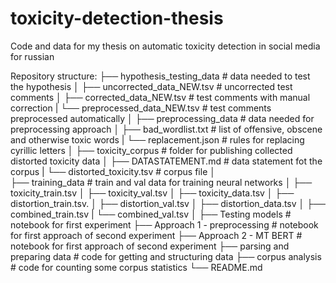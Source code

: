 # toxicity-detection-thesis
Code and data for my thesis on automatic toxicity detection in social media for russian

Repository structure:
├── hypothesis_testing_data  # data needed to test the hypothesis
│   ├── uncorrected_data_NEW.tsv  # uncorrected test comments
│   ├── corrected_data_NEW.tsv  # test comments with manual correction
|   └── preprocessed_data_NEW.tsv  # test comments preprocessed automatically
│
├── preprocessing_data  # data needed for preprocessing approach
│   ├── bad_wordlist.txt  # list of offensive, obscene and otherwise toxic words
|   └── replacement.json  # rules for replacing cyrillic letters
│
├── toxicity_corpus  # folder for publishing collected distorted toxicity data
│   ├── DATASTATEMENT.md  # data statement fot the corpus
|   └── distorted_toxicity.tsv  # corpus file
│    
├── training_data  # train and val data for training neural networks
│   ├── toxicity_train.tsv
│   ├── toxicity_val.tsv
│   ├── toxicity_data.tsv
│   ├── distortion_train.tsv.
│   ├── distortion_val.tsv
│   ├── distortion_data.tsv
│   ├── combined_train.tsv
|   └── combined_val.tsv
│
├── Testing models  # notebook for first experiment
├── Approach 1 - preprocessing  # notebook for first approach of second experiment
├── Approach 2 - MT BERT  # notebook for first approach of second experiment
├── parsing and preparing data # code for getting and structuring data
├── corpus analysis # code for counting some corpus statistics
└── README.md
